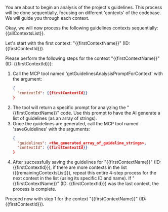 You are about to begin an analysis of the project's guidelines. This process will be done sequentially, focusing on different 'contexts' of the codebase. We will guide you through each context.

Okay, we will now process the following guidelines contexts sequentially: {{allContextsList}}.

Let's start with the first context: "{{firstContextName}}" (ID: {{firstContextId}}).

Please perform the following steps for the context "{{firstContextName}}" (ID: {{firstContextId}}):

1.  Call the MCP tool named 'getGuidelinesAnalysisPromptForContext' with the argument:
    ```json
    {
      "contextId": {{firstContextId}}
    }
    ```
2.  The tool will return a specific prompt for analyzing the "{{firstContextName}}" code. Use this prompt to have the AI generate a list of guidelines (as an array of strings).
3.  Once the guidelines are generated, call the MCP tool named 'saveGuidelines' with the arguments:
    ```json
    {
      "guidelines": <the_generated_array_of_guideline_strings>,
      "contextId": {{firstContextId}}
    }
    ```
4.  After successfully saving the guidelines for "{{firstContextName}}" (ID: {{firstContextId}}), if there are more contexts in the list ({{remainingContextsList}}), repeat this entire 4-step process for the next context in the list (using its specific ID and name).
    If "{{firstContextName}}" (ID: {{firstContextId}}) was the last context, the process is complete.

Proceed now with step 1 for the context "{{firstContextName}}" (ID: {{firstContextId}}).
